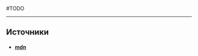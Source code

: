 #TODO

---
## Источники
- #### [mdn](https://developer.mozilla.org/en-US/docs/Web/API/Web_Speech_API)